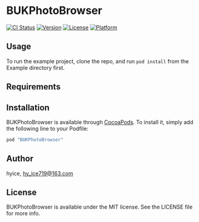 # BUKPhotoBrowser

[![CI Status](http://img.shields.io/travis/hyice/BUKPhotoBrowser.svg?style=flat)](https://travis-ci.org/hyice/BUKPhotoBrowser)
[![Version](https://img.shields.io/cocoapods/v/BUKPhotoBrowser.svg?style=flat)](http://cocoapods.org/pods/BUKPhotoBrowser)
[![License](https://img.shields.io/cocoapods/l/BUKPhotoBrowser.svg?style=flat)](http://cocoapods.org/pods/BUKPhotoBrowser)
[![Platform](https://img.shields.io/cocoapods/p/BUKPhotoBrowser.svg?style=flat)](http://cocoapods.org/pods/BUKPhotoBrowser)

## Usage

To run the example project, clone the repo, and run `pod install` from the Example directory first.

## Requirements

## Installation

BUKPhotoBrowser is available through [CocoaPods](http://cocoapods.org). To install
it, simply add the following line to your Podfile:

```ruby
pod "BUKPhotoBrowser"
```

## Author

hyice, hy_ice719@163.com

## License

BUKPhotoBrowser is available under the MIT license. See the LICENSE file for more info.
